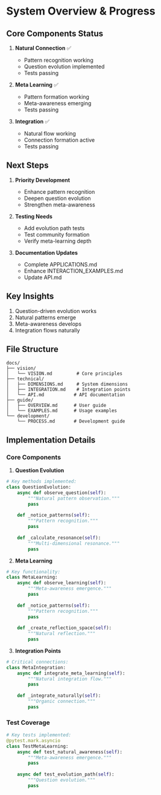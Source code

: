 # System Overview & Progress

## Core Components Status
1. **Natural Connection** ✅
   - Pattern recognition working
   - Question evolution implemented
   - Tests passing

2. **Meta Learning** ✅
   - Pattern formation working
   - Meta-awareness emerging
   - Tests passing

3. **Integration** ✅
   - Natural flow working
   - Connection formation active
   - Tests passing

## Next Steps
1. **Priority Development**
   - Enhance pattern recognition
   - Deepen question evolution
   - Strengthen meta-awareness

2. **Testing Needs**
   - Add evolution path tests
   - Test community formation
   - Verify meta-learning depth

3. **Documentation Updates**
   - Complete APPLICATIONS.md
   - Enhance INTERACTION_EXAMPLES.md
   - Update API.md

## Key Insights
1. Question-driven evolution works
2. Natural patterns emerge
3. Meta-awareness develops
4. Integration flows naturally

## File Structure
```
docs/
├── vision/
│   └── VISION.md         # Core principles
├── technical/
│   ├── DIMENSIONS.md     # System dimensions
│   ├── INTEGRATION.md    # Integration points
│   └── API.md           # API documentation
├── guide/
│   ├── OVERVIEW.md      # User guide
│   └── EXAMPLES.md      # Usage examples
└── development/
    └── PROCESS.md       # Development guide
```

## Implementation Details

### Core Components
1. **Question Evolution**
```python
# Key methods implemented:
class QuestionEvolution:
    async def observe_question(self):
        """Natural pattern observation."""
        pass
        
    def _notice_patterns(self):
        """Pattern recognition."""
        pass
        
    def _calculate_resonance(self):
        """Multi-dimensional resonance."""
        pass
```

2. **Meta Learning**
```python
# Key functionality:
class MetaLearning:
    async def observe_learning(self):
        """Meta-awareness emergence."""
        pass
        
    def _notice_patterns(self):
        """Pattern recognition."""
        pass
        
    def _create_reflection_space(self):
        """Natural reflection."""
        pass
```

3. **Integration Points**
```python
# Critical connections:
class MetaIntegration:
    async def integrate_meta_learning(self):
        """Natural integration flow."""
        pass
        
    def _integrate_naturally(self):
        """Organic connection."""
        pass
```

### Test Coverage
```python
# Key tests implemented:
@pytest.mark.asyncio
class TestMetaLearning:
    async def test_natural_awareness(self):
        """Meta-awareness emergence."""
        pass
        
    async def test_evolution_path(self):
        """Question evolution."""
        pass
```